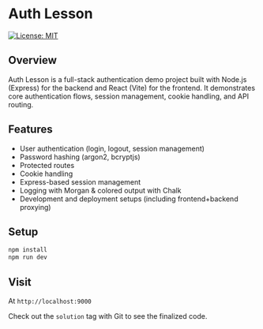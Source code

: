 # Auth Lesson

[![License: MIT](https://img.shields.io/badge/License-MIT-yellow.svg)](https://opensource.org/licenses/MIT)

## Overview

Auth Lesson is a full-stack authentication demo project built with Node.js (Express) for the backend and React (Vite) for the frontend. It demonstrates core authentication flows, session management, cookie handling, and API routing.

## Features

- User authentication (login, logout, session management)
- Password hashing (argon2, bcryptjs)
- Protected routes
- Cookie handling
- Express-based session management
- Logging with Morgan & colored output with Chalk
- Development and deployment setups (including frontend+backend proxying)

## Setup

```bash
npm install
npm run dev
```

## Visit

At `http://localhost:9000`

Check out the `solution` tag with Git to see the finalized code.
